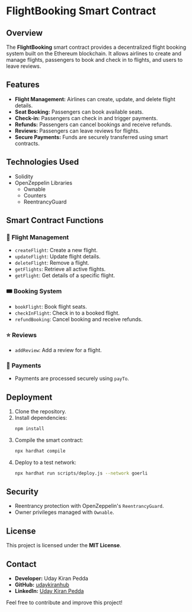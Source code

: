# FlightBooking Smart Contract

## Overview
The **FlightBooking** smart contract provides a decentralized flight booking system built on the Ethereum blockchain. It allows airlines to create and manage flights, passengers to book and check in to flights, and users to leave reviews.

## Features
- **Flight Management:** Airlines can create, update, and delete flight details.
- **Seat Booking:** Passengers can book available seats.
- **Check-in:** Passengers can check in and trigger payments.
- **Refunds:** Passengers can cancel bookings and receive refunds.
- **Reviews:** Passengers can leave reviews for flights.
- **Secure Payments:** Funds are securely transferred using smart contracts.

## Technologies Used
- Solidity
- OpenZeppelin Libraries
  - Ownable
  - Counters
  - ReentrancyGuard

## Smart Contract Functions

### 🛫 **Flight Management**
- `createFlight`: Create a new flight.
- `updateFlight`: Update flight details.
- `deleteFlight`: Remove a flight.
- `getFlights`: Retrieve all active flights.
- `getFlight`: Get details of a specific flight.

### 🎟️ **Booking System**
- `bookFlight`: Book flight seats.
- `checkInFlight`: Check in to a booked flight.
- `refundBooking`: Cancel booking and receive refunds.

### ⭐ **Reviews**
- `addReview`: Add a review for a flight.

### 💸 **Payments**
- Payments are processed securely using `payTo`.

## Deployment
1. Clone the repository.
2. Install dependencies:
   ```bash
   npm install
   ```
3. Compile the smart contract:
   ```bash
   npx hardhat compile
   ```
4. Deploy to a test network:
   ```bash
   npx hardhat run scripts/deploy.js --network goerli
   ```

## Security
- Reentrancy protection with OpenZeppelin's `ReentrancyGuard`.
- Owner privileges managed with `Ownable`.

## License
This project is licensed under the **MIT License**.

## Contact
- **Developer:** Uday Kiran Pedda
- **GitHub:** [udaykiranhub](https://github.com/udaykiranhub)
- **LinkedIn:** [Uday Kiran Pedda](https://www.linkedin.com/in/uday-kiran-pedda-65aa73271)

Feel free to contribute and improve this project!
